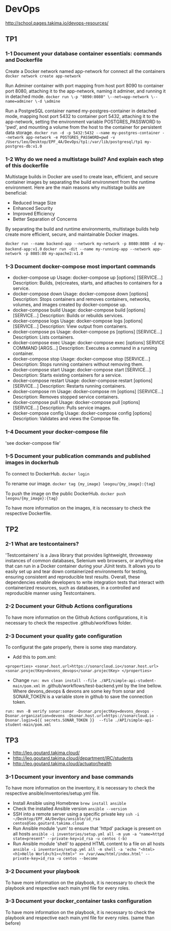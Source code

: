 # DevOps
http://school.pages.takima.io/devops-resources/

## TP1


### 1-1 Document your database container essentials: commands and Dockerfile

Create a Docker network named app-network for connect all the containers
`docker network create app-network`


Run Adminer container with port mapping from host port 8090 to container port 8080,
attaching it to the app-network, naming it adminer, and running it in detached mode.
`docker run \-p "8090:8080" \--net=app-network \--name=adminer \-d \admine `


Run a PostgreSQL container named my-postgres-container in detached mode, mapping host port 5432 to container port 5432, attaching it to the app-network, setting the environment variable POSTGRES_PASSWORD to 'pwd', and mounting a volume from the host to the container for persistent data storage.
`docker run -d -p 5432:5432 --name my-postgres-container --network app-network -e POSTGRES_PASSWORD=pwd -v /Users/leo/Desktop/EPF_4A/DevOps/tp1:/var/lib/postgresql/tp1 my-postgres-db:v1.0`

### 1-2 Why do we need a multistage build? And explain each step of this dockerfile

Multistage builds in Docker are used to create lean, efficient, and secure container images by separating the build environment from the runtime environment. Here are the main reasons why multistage builds are beneficial:
- Reduced Image Size
- Enhanced Security
- Improved Efficiency
- Better Separation of Concerns

By separating the build and runtime environments, multistage builds help create more efficient, secure, and maintainable Docker images.


`docker run --name backend-app --network my-network -p 8080:8080 -d my-backend-app:v1.0`
`docker run -dit --name my-running-app --network app-network -p 8085:80 my-apache2:v1.0 `


### 1-3 Document docker-compose most important commands

- docker-compose up
    Usage: docker-compose up [options] [SERVICE...]
    Description: Builds, (re)creates, starts, and attaches to containers for a service.
- docker-compose down
    Usage: docker-compose down [options]
    Description: Stops containers and removes containers, networks, volumes, and images created by docker-compose up.
- docker-compose build
    Usage: docker-compose build [options] [SERVICE...]
    Description: Builds or rebuilds services.
- docker-compose logs
    Usage: docker-compose logs [options] [SERVICE...]
    Description: View output from containers.
- docker-compose ps
    Usage: docker-compose ps [options] [SERVICE...]
    Description: Lists containers.
- docker-compose exec
    Usage: docker-compose exec [options] SERVICE COMMAND [ARGS...]
    Description: Executes a command in a running container.
- docker-compose stop
    Usage: docker-compose stop [SERVICE...]
    Description: Stops running containers without removing them.
- docker-compose start
    Usage: docker-compose start [SERVICE...]
    Description: Starts existing containers for a service.
- docker-compose restart
    Usage: docker-compose restart [options] [SERVICE...]
    Description: Restarts running containers.
- docker-compose rm
    Usage: docker-compose rm [options] [SERVICE...]
    Description: Removes stopped service containers.
- docker-compose pull
    Usage: docker-compose pull [options] [SERVICE...]
    Description: Pulls service images.
- docker-compose config
    Usage: docker-compose config [options]
    Description: Validates and views the Compose file.


### 1-4 Document your docker-compose file

'see docker-compose file'

### 1-5 Document your publication commands and published images in dockerhub

To connect to DockerHub.
`docker login`

To rename our image.
`docker tag {my_image} leogou/{my_image}:{tag}`

To push the image on the public DockerHub.
`docker push leogou/{my_image}:{tag}`


To have more information on the images, it is necessary to check the respective Dockerfile.

## TP2

### 2-1 What are testcontainers?

'Testcontainers' is a Java library that provides lightweight, throwaway instances of common databases, Selenium web browsers, or anything else that can run in a Docker container during your JUnit tests. It allows you to easily set up and tear down containerized environments for testing, ensuring consistent and reproducible test results.
Overall, these dependencies enable developers to write integration tests that interact with containerized resources, such as databases, in a controlled and reproducible manner using Testcontainers.


### 2-2 Document your Github Actions configurations

To have more information on the Github Actions configurations, it is necessary to check the respective .github/workflows folder.

### 2-3 Document your quality gate configuration

To configurat the gate properly, there is some step mandatory.

- Add this to pom.xml:
  
`<properties>
  	<sonar.host.url>https://sonarcloud.io</sonar.host.url>
	<sonar.projectKey>devons_devops</sonar.projectKey>
</properties>`

- Change `run: mvn clean install --file ./API/simple-api-student-main/pom.xml` in  .github/workflows/test-backend.yml by the line bellow. Where devons_devops & devons are some key from sonar and SONAR_TOKEN is a variable store in github to save the connection token.

`run: mvn -B verify sonar:sonar -Dsonar.projectKey=devons_devops -Dsonar.organization=devons -Dsonar.host.url=https://sonarcloud.io -Dsonar.login=${{ secrets.SONAR_TOKEN }}  --file ./API/simple-api-student-main/pom.xml`


## TP3

- http://leo.goutard.takima.cloud/
- http://leo.goutard.takima.cloud/department/IRC/students
- http://leo.goutard.takima.cloud/actuator/health

### 3-1 Document your inventory and base commands

To have more information on the inventory, it is necessary to check the respective ansible/inventories/setup.yml file.

- Install Ansible using Homebrew
`brew install ansible`
- Check the installed Ansible version
`ansible --version`
- SSH into a remote server using a specific private key
`ssh -i ~/Desktop/EPF_4A/DevOps/ansible/id_rsa centos@leo.goutard.takima.cloud`
- Run Ansible module 'yum' to ensure that 'httpd' package is present on all hosts
`ansible -i inventories/setup.yml all -m yum -a "name=httpd state=present" --private-key=id_rsa -u centos (-b)`
- Run Ansible module 'shell' to append HTML content to a file on all hosts
`ansible -i inventories/setup.yml all -m shell -a 'echo "<html><h1>Hello World</h1></html>" >> /var/www/html/index.html' --private-key=id_rsa -u centos --become`

### 3-2 Document your playbook

To have more information on the playbook, it is necessary to check the playbook and respective each main.yml file for every roles.

### 3-3 Document your docker_container tasks configuration


To have more information on the playbook, it is necessary to check the playbook and respective each main.yml file for every roles.
(same than before)
